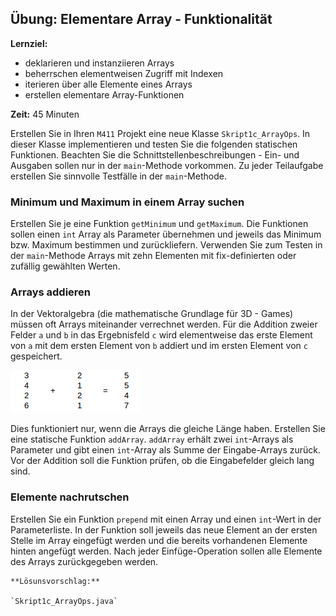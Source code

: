 ## Übung: Elementare Array - Funktionalität

**Lernziel:**

* deklarieren und instanziieren Arrays
* beherrschen elementweisen Zugriff mit Indexen
* iterieren über alle Elemente eines Arrays
* erstellen elementare Array-Funktionen 


**Zeit:** 45 Minuten

Erstellen Sie in Ihren `M411` Projekt eine neue Klasse `Skript1c_ArrayOps`. In dieser Klasse implementieren und testen Sie die folgenden statischen Funktionen. Beachten Sie die Schnittstellenbeschreibungen - Ein- und Ausgaben sollen nur in der `main`-Methode vorkommen. Zu jeder Teilaufgabe erstellen Sie sinnvolle Testfälle in der `main`-Methode.

### Minimum und Maximum in einem Array suchen

Erstellen Sie je eine Funktion `getMinimum` und `getMaximum`. Die Funktionen sollen einen `int` Array als Parameter übernehmen und jeweils das Minimum bzw. Maximum bestimmen und zurückliefern. Verwenden Sie zum Testen in der `main`-Methode Arrays mit zehn Elementen mit fix-definierten oder zufällig gewählten Werten.

### Arrays addieren

In der Vektoralgebra (die mathematische Grundlage für 3D - Games) müssen oft Arrays miteinander verrechnet werden. Für die Addition zweier Felder `a` und `b` in das Ergebnisfeld `c` wird elementweise das erste Element von `a` mit dem ersten Element von `b` addiert und im ersten Element von `c` gespeichert. 

![Array addieren](media/array_addition.png)

Dies funktioniert nur, wenn die Arrays die gleiche Länge haben.
Erstellen Sie eine statische Funktion `addArray`. `addArray` erhält zwei `int`-Arrays als Parameter und gibt einen `int`-Array als Summe der Eingabe-Arrays zurück. Vor der Addition soll die Funktion prüfen, ob die Eingabefelder gleich lang sind. 


### Elemente nachrutschen

Erstellen Sie ein Funktion `prepend` mit einen Array und einen `int`-Wert in der Parameterliste. In der Funktion
soll jeweils das neue Element an der ersten Stelle im Array eingefügt
werden und die bereits vorhandenen Elemente hinten angefügt werden. Nach
jeder Einfüge-Operation sollen alle Elemente des Arrays zurückgegeben werden.

	**Lösunsvorschlag:**
	
	`Skript1c_ArrayOps.java`